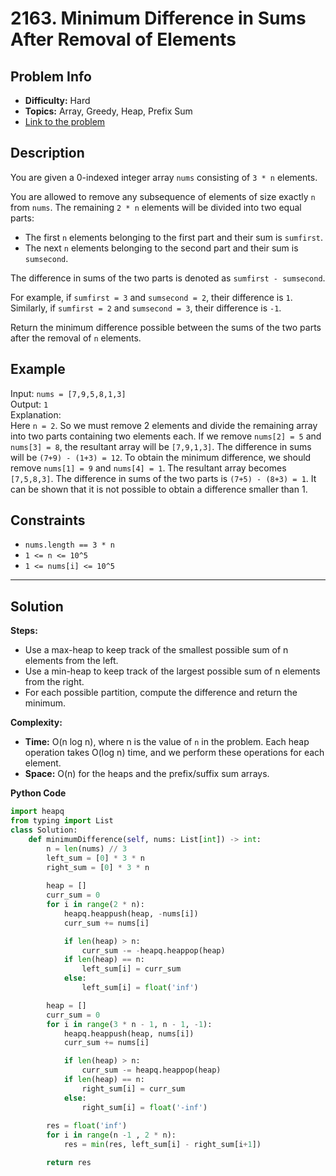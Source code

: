 # 2163. Minimum Difference in Sums After Removal of Elements

## Problem Info

- **Difficulty:** Hard
- **Topics:** Array, Greedy, Heap, Prefix Sum
- [Link to the problem](https://leetcode.com/problems/minimum-difference-in-sums-after-removal-of-elements/)

## Description

You are given a 0-indexed integer array `nums` consisting of `3 * n` elements.

You are allowed to remove any subsequence of elements of size exactly `n` from `nums`. The remaining `2 * n` elements will be divided into two equal parts:

- The first `n` elements belonging to the first part and their sum is `sumfirst`.
- The next `n` elements belonging to the second part and their sum is `sumsecond`.

The difference in sums of the two parts is denoted as `sumfirst - sumsecond`.

For example, if `sumfirst = 3` and `sumsecond = 2`, their difference is `1`.  
Similarly, if `sumfirst = 2` and `sumsecond = 3`, their difference is `-1`.

Return the minimum difference possible between the sums of the two parts after the removal of `n` elements.

## Example

Input: `nums = [7,9,5,8,1,3]`  
Output: `1`  
Explanation:  
Here `n = 2`. So we must remove 2 elements and divide the remaining array into two parts containing two elements each.
If we remove `nums[2] = 5` and `nums[3] = 8`, the resultant array will be `[7,9,1,3]`. The difference in sums will be `(7+9) - (1+3) = 12`.
To obtain the minimum difference, we should remove `nums[1] = 9` and `nums[4] = 1`. The resultant array becomes `[7,5,8,3]`. The difference in sums of the two parts is `(7+5) - (8+3) = 1`.
It can be shown that it is not possible to obtain a difference smaller than 1.

## Constraints

- `nums.length == 3 * n`
- `1 <= n <= 10^5`
- `1 <= nums[i] <= 10^5`

---

## Solution

**Steps:**

- Use a max-heap to keep track of the smallest possible sum of n elements from the left.
- Use a min-heap to keep track of the largest possible sum of n elements from the right.
- For each possible partition, compute the difference and return the minimum.

**Complexity:**
- **Time:** O(n log n), where n is the value of `n` in the problem. Each heap operation takes O(log n) time, and we perform these operations for each element.
- **Space:** O(n) for the heaps and the prefix/suffix sum arrays.

**Python Code**
``` Python 
import heapq
from typing import List
class Solution:
    def minimumDifference(self, nums: List[int]) -> int:
        n = len(nums) // 3
        left_sum = [0] * 3 * n
        right_sum = [0] * 3 * n
        
        heap = []
        curr_sum = 0
        for i in range(2 * n):
            heapq.heappush(heap, -nums[i])
            curr_sum += nums[i]

            if len(heap) > n:
                curr_sum -= -heapq.heappop(heap)
            if len(heap) == n:
                left_sum[i] = curr_sum
            else:
                left_sum[i] = float('inf')

        heap = []
        curr_sum = 0
        for i in range(3 * n - 1, n - 1, -1):
            heapq.heappush(heap, nums[i])
            curr_sum += nums[i]

            if len(heap) > n:
                curr_sum -= heapq.heappop(heap)
            if len(heap) == n:
                right_sum[i] = curr_sum
            else:
                right_sum[i] = float('-inf')
        
        res = float('inf')
        for i in range(n -1 , 2 * n):
            res = min(res, left_sum[i] - right_sum[i+1])

        return res

```
